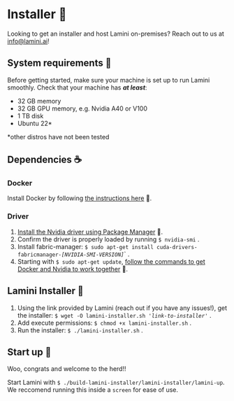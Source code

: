 # Installer 🦙

Looking to get an installer and host Lamini on-premises? Reach out to us at info@lamini.ai!

## System requirements 🌾
Before getting started, make sure your machine is set up to run Lamini smoothly. Check that your machine has ***at least***:
- 32 GB memory
- 32 GB GPU memory, e.g. Nvidia A40 or V100
- 1 TB disk
- Ubuntu 22*

*other distros have not been tested

## Dependencies ☕️

### Docker
Install Docker by following [the instructions here](https://docs.docker.com/engine/install/ubuntu/) 🔗.

### Driver
1. [Install the Nvidia driver using Package Manager](https://docs.nvidia.com/datacenter/tesla/tesla-installation-notes/index.html#package-manager) 🔗.
1. Confirm the driver is properly loaded by running `$ nvidia-smi` .
1. Install fabric-manager: `$ sudo apt-get install cuda-drivers-fabricmanager-`*`[NVIDIA-SMI-VERSION]`*` .
1. Starting with `$ sudo apt-get update`, [follow the commands to get Docker and Nvidia to work together](https://docs.nvidia.com/datacenter/cloud-native/container-toolkit/latest/install-guide.html#setting-up-nvidia-container-toolkit) 🔗.

## Lamini Installer 🎁

1. Using the link provided by Lamini (reach out if you have any issues!), get the installer: `$ wget -O lamini-installer.sh '`*`link-to-installer`*`'` .
1. Add execute permissions: `$ chmod +x lamini-installer.sh` .
1. Run the installer: `$ ./lamini-installer.sh` .

## Start up 🚀
Woo, congrats and welcome to the herd!!

Start Lamini with `$ ./build-lamini-installer/lamini-installer/lamini-up`. We reccomend running this inside a `screen` for ease of use.
